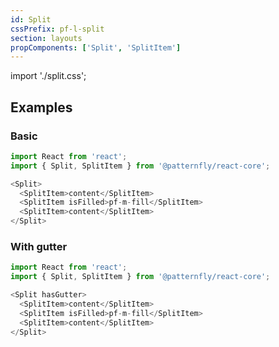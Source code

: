 ```yaml
---
id: Split
cssPrefix: pf-l-split
section: layouts
propComponents: ['Split', 'SplitItem']
---
```


import './split.css';

## Examples
### Basic
```js
import React from 'react';
import { Split, SplitItem } from '@patternfly/react-core';

<Split>
  <SplitItem>content</SplitItem>
  <SplitItem isFilled>pf-m-fill</SplitItem>
  <SplitItem>content</SplitItem>
</Split>
```

### With gutter
```js
import React from 'react';
import { Split, SplitItem } from '@patternfly/react-core';

<Split hasGutter>
  <SplitItem>content</SplitItem>
  <SplitItem isFilled>pf-m-fill</SplitItem>
  <SplitItem>content</SplitItem>
</Split>
```

